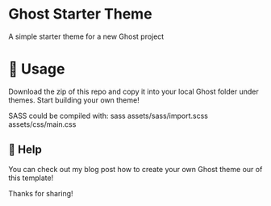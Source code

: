 # Ghost Starter Theme
A simple starter theme for a new Ghost project


# :floppy_disk: Usage
Download the zip of this repo and copy it into your local Ghost folder under themes. Start building your own theme! 

SASS could be compiled with: sass assets/sass/import.scss assets/css/main.css


## :crystal_ball: Help
You can check out my blog post how to create your own Ghost theme our of this template! 

Thanks for sharing!

